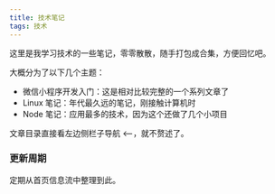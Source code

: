 ```yaml
---
title: 技术笔记
tags: 技术
---
```


这里是我学习技术的一些笔记，零零散散，随手打包成合集，方便回忆吧。

大概分为了以下几个主题：

- 微信小程序开发入门：这是相对比较完整的一个系列文章了
- Linux 笔记：年代最久远的笔记，刚接触计算机时
- Node 笔记：应用最多的技术，因为这个还做了几个小项目

文章目录直接看左边侧栏子导航 <--，就不赘述了。

### 更新周期

定期从首页信息流中整理到此。